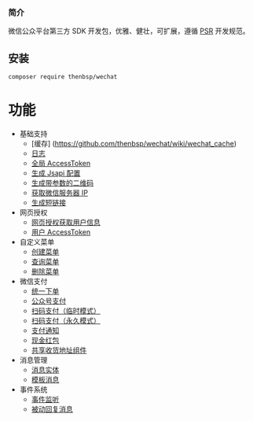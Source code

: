### 简介

微信公众平台第三方 SDK 开发包，优雅、健壮，可扩展，遵循 [PSR](http://www.php-fig.org/) 开发规范。

## 安装

```
composer require thenbsp/wechat
```

# 功能

- 基础支持
    - [缓存] (https://github.com/thenbsp/wechat/wiki/wechat_cache)
    - [日志](https://github.com/thenbsp/wechat/wiki/wechat_logger)
    - [全局 AccessToken](https://github.com/thenbsp/wechat/wiki/wechat_access_token)
    - [生成 Jsapi 配置](https://github.com/thenbsp/wechat/wiki/wechat_jsapi)
    - [生成带参数的二维码](https://github.com/thenbsp/wechat/wiki/wechat_qrcode)
    - [获取微信服务器 IP](https://github.com/thenbsp/wechat/wiki/wechat_server_ip)
    - [生成短链接](https://github.com/thenbsp/wechat/wiki/wechat_short_url)
- 网页授权
    - [网页授权获取用户信息](https://github.com/thenbsp/wechat/wiki/oauth_client)
    - [用户 AccessToken](https://github.com/thenbsp/wechat/wiki/oauth_access_token)
- 自定义菜单
    - [创建菜单](https://github.com/thenbsp/wechat/wiki/menu_create)
    - [查询菜单](https://github.com/thenbsp/wechat/wiki/menu_query)
    - [删除菜单](https://github.com/thenbsp/wechat/wiki/menu_delete)
- 微信支付
    - [统一下单](https://github.com/thenbsp/wechat/wiki/payment_unifiedorder)
    - [公众号支付](https://github.com/thenbsp/wechat/wiki/payment_jsapi)
    - [扫码支付（临时模式）](https://github.com/thenbsp/wechat/wiki/payment_temporary)
    - [扫码支付（永久模式）](https://github.com/thenbsp/wechat/wiki/payment_forever)
    - [支付通知](https://github.com/thenbsp/wechat/wiki/payment_notify)
    - [现金红包](https://github.com/thenbsp/wechat/wiki/payment_coupon_cash)
    - [共享收货地址组件](https://github.com/thenbsp/wechat/wiki/payment_address)
- 消息管理
    - [消息实体](https://github.com/thenbsp/wechat/wiki/message_entity)
    - [模板消息](https://github.com/thenbsp/wechat/wiki/message_template)
- 事件系统
    - [事件监听](https://github.com/thenbsp/wechat/wiki/event_system)
    - [被动回复消息](https://github.com/thenbsp/wechat/wiki/event_response)